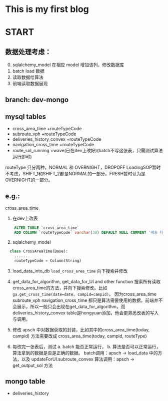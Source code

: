 # This is my first blog
# START
## 数据处理考虑：
  0. sqlalchemy_model 在相应 model 增加该列，修改数据库
  1. batch load 数据
  2. 读取数据给算法
  3. 前端读取数据展现

## branch: dev-mongo

## mysql tables
* cross_area_time +routeTypeCode
* subroute_vph +routeTypeCode
* deliveries_history_convex +routeTypeCode
* navigation_cross_time +routeTypeCode
* route_sol_running +wave(已在dev上改好)(batch不写这张表，只需测试算法运行即可)

routeType 只分两种，NORMAL 和 OVERNIGHT，DROPOFF LoadingSOP暂时不考虑，SHIFT_1和SHIFT_2都是NORMAL的一部分。FRESH暂时认为是OVERNIGHT的一部分。

## e.g.:
cross_area_time
  1. 在dev上改表
```sql
    ALTER TABLE `cross_area_time`
    ADD COLUMN `routeTypeCode` varchar(30) DEFAULT NULL COMMENT '배송 타입 정보 (NORMAL, DROP_OFF)';
```
  2. sqlalchemy_model
```python
  class CrossAreaTime(Base):
    ......
    routeTypeCode = Column(String)
```
  3. load_data_into_db
`load_cross_area_time` 向下搜索并修改

  4. get_data_for_algorithm, get_data_for_UI and other function 
搜索所有读取cross_area_time的方法，并向下搜索修改。比如 `ga.get_cross_time(date=date, campid=campid)`。
    因为cross_area_time subroute_vph navigation_cross_time 都只是算法需要使用的数据，前端并不会展示，所以一般只会出现在get_data_for_algorithm，而 deliveries_history_convex table是hongyuan添加，他会更熟悉改表的写入与调用。

  5. 修改 apsch 中对数据获取的封装，比如其中的cross_area_time(today, campid) 方法需要改成 cross_area_time(today, campid, routeType)

  6. 每改完一张表后，测试
      a. batch 能否正常运行，
      b. 算法是否可以正常运行，算法拿到的数据是否是正确的数据。
    batch调用：apsch -> load_data 中的方法，以及 updateForUI.subroute_convex 
    算法调用：apsch -> get_output_sol 方法

## mongo table
* deliveries_history
